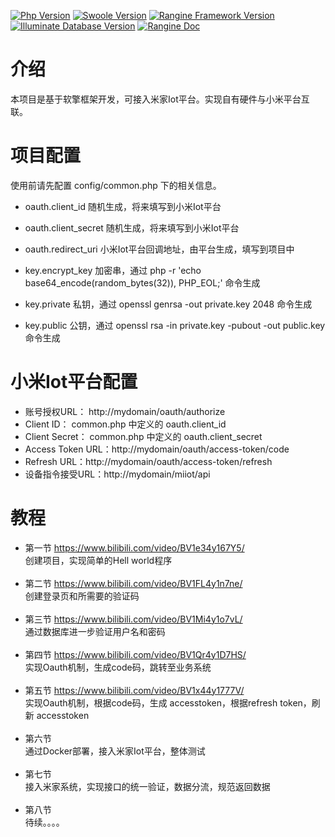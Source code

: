 [![Php Version](https://img.shields.io/badge/php-%3E=7.1-brightgreen.svg)](https://secure.php.net/)
[![Swoole Version](https://img.shields.io/badge/swoole-%3E=4.3.0-brightgreen.svg)](https://github.com/swoole/swoole-src)
[![Rangine Framework Version](https://img.shields.io/badge/rangine-%3E=0.0.1-brightgreen.svg)](https://github.com/we7coreteam/w7-rangine)
[![Illuminate Database Version](https://img.shields.io/badge/illuminate/database-%3E=5.6.0-brightgreen.svg)](https://github.com/illuminate/database)
[![Rangine Doc](https://img.shields.io/badge/docs-passing-green.svg?maxAge=2592000)](https://wiki.w7.cc/chapter/1?id=1175#)


# 介绍

本项目是基于软擎框架开发，可接入米家Iot平台。实现自有硬件与小米平台互联。

# 项目配置

使用前请先配置 config/common.php 下的相关信息。

 - oauth.client_id 随机生成，将来填写到小米Iot平台
 - oauth.client_secret 随机生成，将来填写到小米Iot平台
 - oauth.redirect_uri 小米Iot平台回调地址，由平台生成，填写到项目中


 - key.encrypt_key 加密串，通过 php -r 'echo base64_encode(random_bytes(32)), PHP_EOL;' 命令生成
 - key.private 私钥，通过 openssl genrsa -out private.key 2048 命令生成
 - key.public 公钥，通过 openssl rsa -in private.key -pubout -out public.key 命令生成


# 小米Iot平台配置

 - 账号授权URL： http://mydomain/oauth/authorize
 - Client ID： common.php 中定义的 oauth.client_id
 - Client Secret： common.php 中定义的 oauth.client_secret
 - Access Token URL：http://mydomain/oauth/access-token/code
 - Refresh URL：http://mydomain/oauth/access-token/refresh
 - 设备指令接受URL：http://mydomain/miiot/api


# 教程

 - 第一节 https://www.bilibili.com/video/BV1e34y167Y5/  <br />创建项目，实现简单的Hell world程序<br /><br />
 - 第二节 https://www.bilibili.com/video/BV1FL4y1n7ne/  <br />创建登录页和所需要的验证码<br /><br />
 - 第三节 https://www.bilibili.com/video/BV1Mi4y1o7vL/  <br />通过数据库进一步验证用户名和密码<br /><br />
 - 第四节 https://www.bilibili.com/video/BV1Qr4y1D7HS/  <br />实现Oauth机制，生成code码，跳转至业务系统<br /><br />
 - 第五节 https://www.bilibili.com/video/BV1x44y1777V/  <br />实现Oauth机制，根据code码，生成 accesstoken，根据refresh token，刷新 accesstoken<br /><br />
 - 第六节 <br />通过Docker部署，接入米家Iot平台，整体测试<br /><br />
 - 第七节 <br />接入米家系统，实现接口的统一验证，数据分流，规范返回数据<br /><br />
 - 第八节 <br /> 待续。。。。<br /><br />
 











